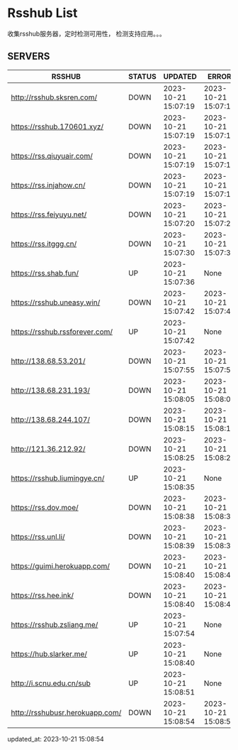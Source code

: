 # Rsshub List

收集rsshub服务器，定时检测可用性， 检测支持应用。。。


## SERVERS

|  RSSHUB   | STATUS  | UPDATED  | ERROR  | TWITTER |  
|  ----  | ----  | ----  | ----  | ---- |  
| http://rsshub.sksren.com/ | DOWN | 2023-10-21 15:07:19 | 2023-10-21 15:07:19 |  
| https://rsshub.170601.xyz/ | DOWN | 2023-10-21 15:07:19 | 2023-10-21 15:07:19 |  
| https://rss.qiuyuair.com/ | DOWN | 2023-10-21 15:07:19 | 2023-10-21 15:07:19 |  
| https://rss.injahow.cn/ | DOWN | 2023-10-21 15:07:19 | 2023-10-21 15:07:19 |  
| https://rss.feiyuyu.net/ | DOWN | 2023-10-21 15:07:20 | 2023-10-21 15:07:20 |  
| https://rss.itggg.cn/ | DOWN | 2023-10-21 15:07:30 | 2023-10-21 15:07:30 |  
| https://rss.shab.fun/ | UP | 2023-10-21 15:07:36 | None ||  
| https://rsshub.uneasy.win/ | DOWN | 2023-10-21 15:07:42 | 2023-10-21 15:07:42 |  
| https://rsshub.rssforever.com/ | UP | 2023-10-21 15:07:42 | None ||  
| http://138.68.53.201/ | DOWN | 2023-10-21 15:07:55 | 2023-10-21 15:07:55 |  
| http://138.68.231.193/ | DOWN | 2023-10-21 15:08:05 | 2023-10-21 15:08:05 |  
| http://138.68.244.107/ | DOWN | 2023-10-21 15:08:15 | 2023-10-21 15:08:15 |  
| http://121.36.212.92/ | DOWN | 2023-10-21 15:08:25 | 2023-10-21 15:08:25 |  
| https://rsshub.liumingye.cn/ | UP | 2023-10-21 15:08:35 | None ||  
| https://rss.dov.moe/ | DOWN | 2023-10-21 15:08:38 | 2023-10-21 15:08:38 |  
| https://rss.unl.li/ | DOWN | 2023-10-21 15:08:39 | 2023-10-21 15:08:39 |  
| https://guimi.herokuapp.com/ | DOWN | 2023-10-21 15:08:40 | 2023-10-21 15:08:40 |  
| https://rss.hee.ink/ | DOWN | 2023-10-21 15:08:40 | 2023-10-21 15:08:40 |  
| https://rsshub.zsliang.me/ | UP | 2023-10-21 15:07:54 | None |OK|  
| https://hub.slarker.me/ | UP | 2023-10-21 15:08:40 | None ||  
| http://i.scnu.edu.cn/sub | UP | 2023-10-21 15:08:51 | None ||  
| http://rsshubusr.herokuapp.com/ | DOWN | 2023-10-21 15:08:54 | 2023-10-21 15:08:54 |  
  

updated_at: 2023-10-21 15:08:54  
